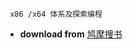 ```
 x86 /x64 体系及探索编程
```

- **download from** [鸠摩捜书](https://www.jiumosearch.com/)





















